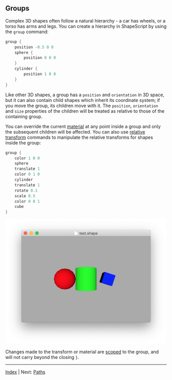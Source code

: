 Groups
---

Complex 3D shapes often follow a natural hierarchy - a car has wheels, or a torso has arms and legs. You can create a hierarchy in ShapeScript by using the `group` command:

```swift
group {
    position -0.5 0 0
    sphere {
        position 0 0 0
    }
    cylinder {
        position 1 0 0
    }
}
```

Like other 3D shapes, a group has a `position` and `orientation` in 3D space, but it can also contain child shapes which inherit its coordinate system; if you move the group, its children move with it. The `position`, `orientation` and `size` properties of the children will be treated as relative to those of the containing group.

You can override the current [material](materials.md) at any point inside a group and only the subsequent children will be affected. You can also use [relative transform](transforms.md#relative-transforms) commands to manipulate the relative transforms for shapes inside the group:

```swift
group {
    color 1 0 0
    sphere
    translate 1
    color 0 1 0
    cylinder
    translate 1
    rotate 0.1
    scale 0.5
    color 0 0 1
    cube
}
```

![Group](images/group.png)

Changes made to the transform or material are [scoped](scope.md) to the group, and will not carry beyond the closing `}`.

---
[Index](index.md) | Next: [Paths](paths.md)
